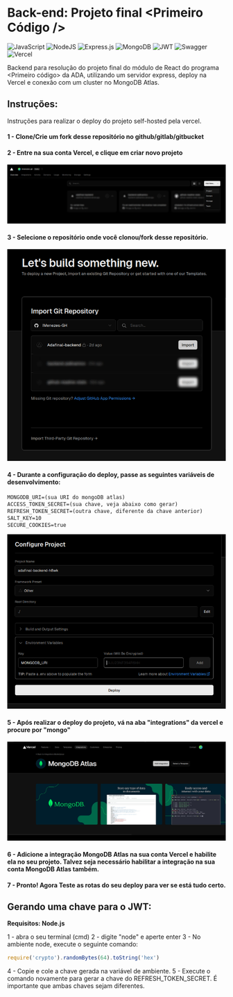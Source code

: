# Back-end: Projeto final <Primeiro Código />
![JavaScript](https://img.shields.io/badge/javascript-%23323330.svg?style=for-the-badge&logo=javascript&logoColor=%23F7DF1E)
![NodeJS](https://img.shields.io/badge/node.js-6DA55F?style=for-the-badge&logo=node.js&logoColor=white)
![Express.js](https://img.shields.io/badge/express.js-%23404d59.svg?style=for-the-badge&logo=express&logoColor=%2361DAFB)
![MongoDB](https://img.shields.io/badge/MongoDB-%234ea94b.svg?style=for-the-badge&logo=mongodb&logoColor=white)
![JWT](https://img.shields.io/badge/JWT-black?style=for-the-badge&logo=JSON%20web%20tokens)
![Swagger](https://img.shields.io/badge/-Swagger-%23Clojure?style=for-the-badge&logo=swagger&logoColor=white)
![Vercel](https://img.shields.io/badge/vercel-%23000000.svg?style=for-the-badge&logo=vercel&logoColor=white)

Backend para resolução do projeto final do módulo de React do programa <Primeiro código> da ADA, utilizando um servidor express, deploy na Vercel e conexão com um cluster no MongoDB Atlas.  

## Instruções:
Instruções para realizar o deploy do projeto self-hosted pela vercel.

#### 1 - Clone/Crie um fork desse repositório no github/gitlab/gitbucket  
#### 2 - Entre na sua conta Vercel, e clique em criar novo projeto
<img src="./docs/Screenshot_20231108_200755.png">  

#### 3 - Selecione o repositório onde você clonou/fork desse repositório. 

<img src="./docs/Screenshot_20231108_200931.png">

#### 4 - Durante a configuração do deploy, passe as seguintes variáveis de desenvolvimento:

    MONGODB_URI=(sua URI do mongoDB atlas)  
    ACCESS_TOKEN_SECRET=(sua chave, veja abaixo como gerar) 
    REFRESH_TOKEN_SECRET=(outra chave, diferente da chave anterior)   
    SALT_KEY=10  
    SECURE_COOKIES=true  

<img src="./docs/Screenshot_20231108_201113.png" />

#### 5 - Após realizar o deploy do projeto, vá na aba "integrations" da vercel e procure por "mongo"

<img src="./docs/Screenshot_20231108_204206.png">

#### 6 - Adicione a integração MongoDB Atlas na sua conta Vercel e habilite ela no seu projeto. Talvez seja necessário habilitar a integração na sua conta MongoDB Atlas também.
#### 7 - Pronto! Agora Teste as rotas do seu deploy para ver se está tudo certo.

## Gerando uma chave para o JWT:

**Requisitos: Node.js**

1 - abra o seu terminal (cmd)
2 - digite "node" e aperte enter
3 - No ambiente node, execute o seguinte comando:
```javascript
require('crypto').randomBytes(64).toString('hex')
```
4 - Copie e cole a chave gerada na variável de ambiente.
5 - Execute o comando novamente para gerar a chave do REFRESH_TOKEN_SECRET. É importante que ambas chaves sejam diferentes.
